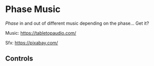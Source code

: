 # Phase Music

*Phase* in and out of different music depending on the phase... Get it?

Music: https://tabletopaudio.com/

Sfx: https://pixabay.com/

## Controls


